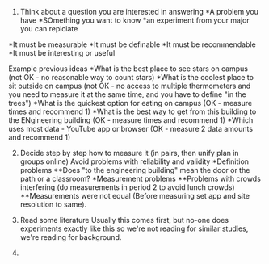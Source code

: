1) Think about a question you are interested in answering
*A problem you have
*SOmething you want to know
*an experiment from your major you can replciate

*It must be measurable
*It must be definable
*It must be recommendable
*It must be interesting or useful

Example previous ideas
*What is the best place to see stars on campus (not OK - no reasonable way to count stars)
*What is the coolest place to sit outside on campus (not OK - no access to multiple thermometers and you need to measure it at the same time, and you have to define "in the trees")
*What is the quickest option for eating on campus (OK - measure times and recommend 1)
*What is the best way to get from this building to the ENgineering building (OK - measure times and recommend 1)
*Which uses most data - YouTube app or browser (OK - measure 2 data amounts and recommend 1)

2) Decide step by step how to measure it (in pairs, then unify plan in groups online)
Avoid problems with reliability and validity
*Definition problems
**Does "to the engineering building" mean the door or the path or a classroom?
*Measurement problems
**Problems with crowds interfering (do measurements in period 2 to avoid lunch crowds)
**Measurements were not equal (Before measuring set app and site resolution to same). 

3) Read some literature
Usually this comes first, but no-one does experiments exactly like this so we're not reading for similar studies, we're reading for background.

4) 